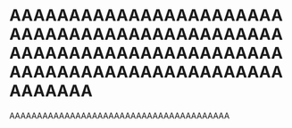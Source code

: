 # AAAAAAAAAAAAAAAAAAAAAAAAAAAAAAAAAAAAAAAAAAAAAAAAAAAAAAAAAAAAAAAAAAAAAAAAAAAAAAAAAAAAAAAAAAAAAAAAAAA

AAAAAAAAAAAAAAAAAAAAAAAAAAAAAAAAAAAAAAAA
